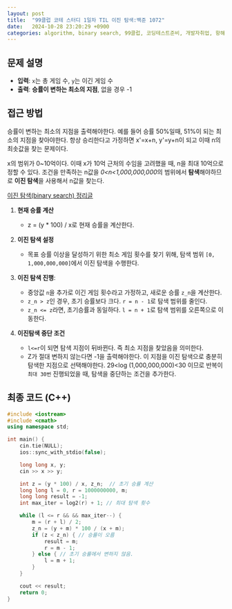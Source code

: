```yaml
---
layout: post
title:  "99클럽 코테 스터디 1일차 TIL 이진 탐색:백준 1072"
date:   2024-10-28 23:20:29 +0900
categories: algorithm, binary search, 99클럽, 코딩테스트준비, 개발자취업, 항해99, TIL
---
```


## 문제 설명
- **입력**: `x`는 총 게임 수, `y`는 이긴 게임 수
- **출력**: **승률이 변하는 최소의 지점**, 없을 경우 -1

## 접근 방법
승률이 변하는 최소의 지점을 출력해야한다. 예를 들어 승률 50%일때, 51%이 되는 최소의 지점을 찾아야한다.
항상 승리한다고 가정하면 x'=x+n, y'=y+n이 되고 이때 n의 최솟값을 찾는 문제이다.

x의 범위가 0~10억이다. 이때 x가 10억 근처의 수임을 고려했을 때, n을 최대 10억으로 정할 수 있다.
조건을 만족하는 n값을 *0<n<1,000,000,000*의 범위에서 **탐색**해야하므로 **이진 탐색**을 사용해서 n값을 찾는다.

[이진 탐색(binary search) 정리글](https://178kg78cm.github.io/algorithm/2024/10/28/binary-serach.html)

1. **현재 승률 계산**
    - z = (y * 100) / x로 현재 승률을 계산한다.

2. **이진 탐색 설정**   
    - 목표 승률 이상을 달성하기 위한 최소 게임 횟수를 찾기 위해, 탐색 범위 `[0, 1,000,000,000]`에서 이진 탐색을 수행한다.

3. **이진 탐색 진행**:
    - 중앙값 `n`을 추가로 이긴 게임 횟수라고 가정하고, 새로운 승률 `z_n`을 계산한다.
    - `z_n > z`인 경우, 초기 승률보다 크다. `r = n - 1`로 탐색 범위를 줄인다.
    - `z_n <= z`라면, 초기승률과 동일하다. `l = n + 1`로 탐색 범위를 오른쪽으로 이동한다.
4. **이진탐색 중단 조건**  
    - `l<=r`이 되면 탐색 지점이 뒤바뀐다. 즉 최소 지점을 찾았음을 의미한다.
    - Z가 절대 변하지 않는다면 -1을 출력해야한다. 이 지점을 이진 탐색으로 충분히 탐색한 지점으로 선택해야한다. 29<log (1,000,000,000)<30 이므로 반복이 `최대 30번` 진행되었을 때, 탐색을 중단하는 조건을 추가한다.


## 최종 코드 (C++)

```cpp
#include <iostream>
#include <cmath>
using namespace std;

int main() {
    cin.tie(NULL);
    ios::sync_with_stdio(false);

    long long x, y;
    cin >> x >> y;

    int z = (y * 100) / x, z_n;  // 초기 승률 계산
    long long l = 0, r = 1000000000, m;
    long long result = -1;
    int max_iter = log2(r) + 1; // 최대 탐색 횟수

    while (l <= r && && max_iter--) {
        m = (r + l) / 2;
        z_n = (y + m) * 100 / (x + m);
        if (z < z_n) { // 승률이 오름
            result = m;
            r = m - 1;
        } else { // 초기 승률에서 변하지 않음.
            l = m + 1;
        }
    }

    cout << result;
    return 0;
}
```